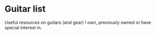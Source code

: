 # Guitar list

Useful resources on guitars (and gear) I own, previously owned or have special interest in.

